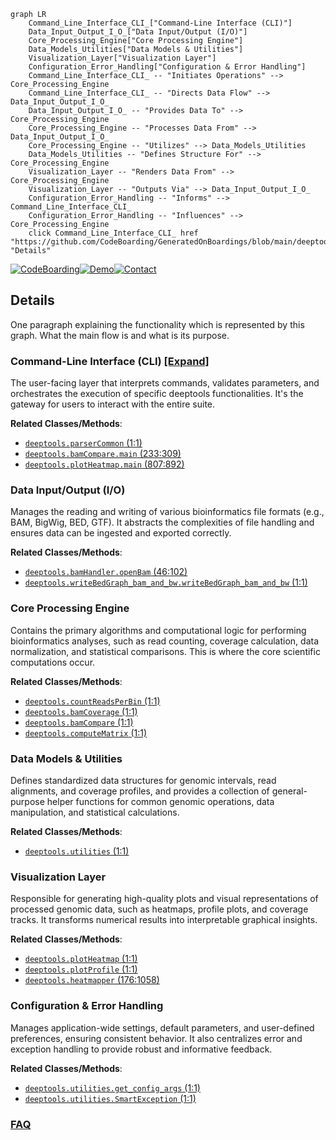 ```mermaid
graph LR
    Command_Line_Interface_CLI_["Command-Line Interface (CLI)"]
    Data_Input_Output_I_O_["Data Input/Output (I/O)"]
    Core_Processing_Engine["Core Processing Engine"]
    Data_Models_Utilities["Data Models & Utilities"]
    Visualization_Layer["Visualization Layer"]
    Configuration_Error_Handling["Configuration & Error Handling"]
    Command_Line_Interface_CLI_ -- "Initiates Operations" --> Core_Processing_Engine
    Command_Line_Interface_CLI_ -- "Directs Data Flow" --> Data_Input_Output_I_O_
    Data_Input_Output_I_O_ -- "Provides Data To" --> Core_Processing_Engine
    Core_Processing_Engine -- "Processes Data From" --> Data_Input_Output_I_O_
    Core_Processing_Engine -- "Utilizes" --> Data_Models_Utilities
    Data_Models_Utilities -- "Defines Structure For" --> Core_Processing_Engine
    Visualization_Layer -- "Renders Data From" --> Core_Processing_Engine
    Visualization_Layer -- "Outputs Via" --> Data_Input_Output_I_O_
    Configuration_Error_Handling -- "Informs" --> Command_Line_Interface_CLI_
    Configuration_Error_Handling -- "Influences" --> Core_Processing_Engine
    click Command_Line_Interface_CLI_ href "https://github.com/CodeBoarding/GeneratedOnBoardings/blob/main/deeptools/Command_Line_Interface_CLI_.md" "Details"
```

[![CodeBoarding](https://img.shields.io/badge/Generated%20by-CodeBoarding-9cf?style=flat-square)](https://github.com/CodeBoarding/GeneratedOnBoardings)[![Demo](https://img.shields.io/badge/Try%20our-Demo-blue?style=flat-square)](https://www.codeboarding.org/demo)[![Contact](https://img.shields.io/badge/Contact%20us%20-%20contact@codeboarding.org-lightgrey?style=flat-square)](mailto:contact@codeboarding.org)

## Details

One paragraph explaining the functionality which is represented by this graph. What the main flow is and what is its purpose.

### Command-Line Interface (CLI) [[Expand]](./Command_Line_Interface_CLI_.md)
The user-facing layer that interprets commands, validates parameters, and orchestrates the execution of specific deeptools functionalities. It's the gateway for users to interact with the entire suite.


**Related Classes/Methods**:

- <a href="https://github.com/deeptools/deeptools/blob/master/deeptools/parserCommon.py#L1-L1" target="_blank" rel="noopener noreferrer">`deeptools.parserCommon` (1:1)</a>
- <a href="https://github.com/deeptools/deeptools/blob/master/deeptools/bamCompare.py#L233-L309" target="_blank" rel="noopener noreferrer">`deeptools.bamCompare.main` (233:309)</a>
- <a href="https://github.com/deeptools/deeptools/blob/master/deeptools/plotHeatmap.py#L807-L892" target="_blank" rel="noopener noreferrer">`deeptools.plotHeatmap.main` (807:892)</a>


### Data Input/Output (I/O)
Manages the reading and writing of various bioinformatics file formats (e.g., BAM, BigWig, BED, GTF). It abstracts the complexities of file handling and ensures data can be ingested and exported correctly.


**Related Classes/Methods**:

- <a href="https://github.com/deeptools/deeptools/blob/master/deeptools/bamHandler.py#L46-L102" target="_blank" rel="noopener noreferrer">`deeptools.bamHandler.openBam` (46:102)</a>
- <a href="https://github.com/deeptools/deeptools/blob/master/deeptools/writeBedGraph_bam_and_bw.py#L1-L1" target="_blank" rel="noopener noreferrer">`deeptools.writeBedGraph_bam_and_bw.writeBedGraph_bam_and_bw` (1:1)</a>


### Core Processing Engine
Contains the primary algorithms and computational logic for performing bioinformatics analyses, such as read counting, coverage calculation, data normalization, and statistical comparisons. This is where the core scientific computations occur.


**Related Classes/Methods**:

- <a href="https://github.com/deeptools/deeptools/blob/master/deeptools/countReadsPerBin.py#L1-L1" target="_blank" rel="noopener noreferrer">`deeptools.countReadsPerBin` (1:1)</a>
- <a href="https://github.com/deeptools/deeptools/blob/master/deeptools/bamCoverage.py#L1-L1" target="_blank" rel="noopener noreferrer">`deeptools.bamCoverage` (1:1)</a>
- <a href="https://github.com/deeptools/deeptools/blob/master/deeptools/bamCompare.py#L1-L1" target="_blank" rel="noopener noreferrer">`deeptools.bamCompare` (1:1)</a>
- <a href="https://github.com/deeptools/deeptools/blob/master/deeptools/computeMatrix.py#L1-L1" target="_blank" rel="noopener noreferrer">`deeptools.computeMatrix` (1:1)</a>


### Data Models & Utilities
Defines standardized data structures for genomic intervals, read alignments, and coverage profiles, and provides a collection of general-purpose helper functions for common genomic operations, data manipulation, and statistical calculations.


**Related Classes/Methods**:

- <a href="https://github.com/deeptools/deeptools/blob/master/deeptools/utilities.py#L1-L1" target="_blank" rel="noopener noreferrer">`deeptools.utilities` (1:1)</a>


### Visualization Layer
Responsible for generating high-quality plots and visual representations of processed genomic data, such as heatmaps, profile plots, and coverage tracks. It transforms numerical results into interpretable graphical insights.


**Related Classes/Methods**:

- <a href="https://github.com/deeptools/deeptools/blob/master/deeptools/plotHeatmap.py#L1-L1" target="_blank" rel="noopener noreferrer">`deeptools.plotHeatmap` (1:1)</a>
- <a href="https://github.com/deeptools/deeptools/blob/master/deeptools/plotProfile.py#L1-L1" target="_blank" rel="noopener noreferrer">`deeptools.plotProfile` (1:1)</a>
- <a href="https://github.com/deeptools/deeptools/blob/master/deeptools/heatmapper.py#L176-L1058" target="_blank" rel="noopener noreferrer">`deeptools.heatmapper` (176:1058)</a>


### Configuration & Error Handling
Manages application-wide settings, default parameters, and user-defined preferences, ensuring consistent behavior. It also centralizes error and exception handling to provide robust and informative feedback.


**Related Classes/Methods**:

- <a href="https://github.com/deeptools/deeptools/blob/master/deeptools/utilities.py#L1-L1" target="_blank" rel="noopener noreferrer">`deeptools.utilities.get_config_args` (1:1)</a>
- <a href="https://github.com/deeptools/deeptools/blob/master/deeptools/utilities.py#L1-L1" target="_blank" rel="noopener noreferrer">`deeptools.utilities.SmartException` (1:1)</a>




### [FAQ](https://github.com/CodeBoarding/GeneratedOnBoardings/tree/main?tab=readme-ov-file#faq)